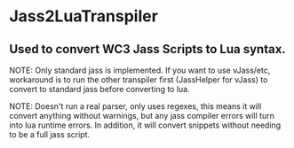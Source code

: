# Jass2LuaTranspiler
## Used to convert WC3 Jass Scripts to Lua syntax.

NOTE: Only standard jass is implemented. If you want to use vJass/etc, workaround is to run the other transpiler first (JassHelper for vJass) to convert to standard jass before converting to lua.

NOTE: Doesn't run a real parser, only uses regexes, this means it will convert anything without warnings, but any jass compiler errors will turn into lua runtime errors. In addition, it will convert snippets without needing to be a full jass script.